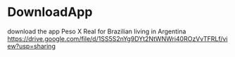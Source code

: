 # DownloadApp
download the app Peso X Real for Brazilian living in Argentina
https://drive.google.com/file/d/1SS5S2nYg9DYt2NtWNWri40ROzVvTFRLf/view?usp=sharing
